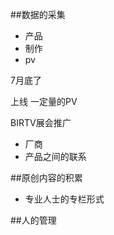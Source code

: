 
##数据的采集

- 产品
- 制作
- pv

7月底了


上线
一定量的PV

BIRTV展会推广

- 厂商
- 产品之间的联系

##原创内容的积累

- 专业人士的专栏形式


##人的管理

